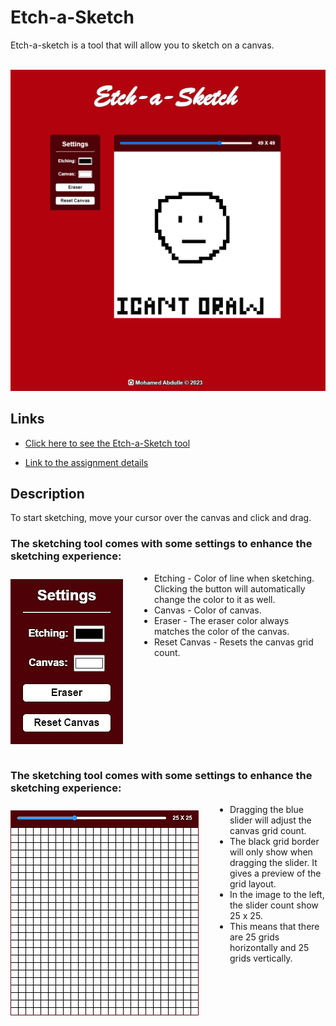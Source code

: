# Etch-a-Sketch
Etch-a-sketch is a tool that will allow you to sketch on a canvas.  
<br>
<p align="center">
  <img  src="docs/img/sketch.jpg">
</p>

## Links
- [Click here to see the Etch-a-Sketch tool](https://mohamedabdulle.github.io/etch-a-sketch/)

- [Link to the assignment details](https://www.theodinproject.com/lessons/foundations-etch-a-sketch)

## Description

To start sketching, move your cursor over the canvas and click and drag.

<h3>The sketching tool comes with some settings to enhance the sketching experience:</h3>    
<img align="left"  style="margin-right:50px; margin-top:10px;" src="docs/img/settings.jpg">

* Etching - Color of line when sketching. Clicking the button will automatically change the color to it as well.
* Canvas - Color of canvas.
* Eraser - The eraser color always matches the color of the canvas.
* Reset Canvas - Resets the canvas grid count.

<br clear="left"/>
<br>

<h3>The sketching tool comes with some settings to enhance the sketching experience:</h3>    
<img align="left"  style="margin-right:50px; margin-top:10px;" src="docs/img/canvas.jpg">

* Dragging the blue slider will adjust the canvas grid count.
* The black grid border will only show when dragging the slider. It gives a preview of the grid layout.
* In the image to the left, the slider count show 25 x 25. 
* This means that there are 25 grids horizontally and 25 grids vertically.



